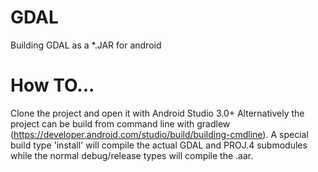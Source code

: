 # GDAL
Building GDAL as a *.JAR for android

# How TO...
Clone the project and open it with Android Studio 3.0+
Alternatively the project can be build from command line with gradlew (https://developer.android.com/studio/build/building-cmdline).
A special build type 'install' will compile the actual GDAL and PROJ.4 submodules while the normal debug/release types will compile the .aar.
